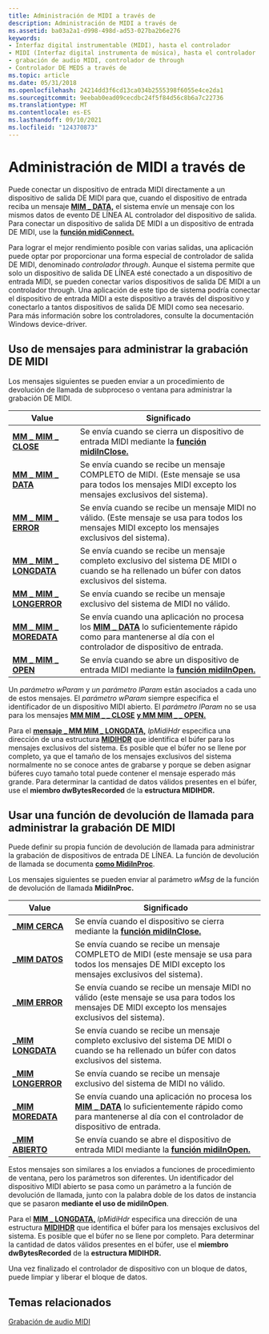 ```yaml
---
title: Administración de MIDI a través de
description: Administración de MIDI a través de
ms.assetid: ba03a2a1-d998-498d-ad53-027ba2b6e276
keywords:
- Interfaz digital instrumentable (MIDI), hasta el controlador
- MIDI (Interfaz digital instrumenta de música), hasta el controlador
- grabación de audio MIDI, controlador de through
- Controlador DE MEDS a través de
ms.topic: article
ms.date: 05/31/2018
ms.openlocfilehash: 24214dd3f6cd13ca034b2555398f6055e4ce2da1
ms.sourcegitcommit: 9eebab0ead09cecdbc24f5f84d56c8b6a7c22736
ms.translationtype: MT
ms.contentlocale: es-ES
ms.lasthandoff: 09/10/2021
ms.locfileid: "124370873"
---
```

# <a name="managing-midi-thru"></a>Administración de MIDI a través de

Puede conectar un dispositivo de entrada MIDI directamente a un dispositivo de salida DE MIDI para que, cuando el dispositivo de entrada reciba un mensaje [**MIM \_ DATA,**](mim-data.md) el sistema envíe un mensaje con los mismos datos de evento DE LÍNEA AL controlador del dispositivo de salida. Para conectar un dispositivo de salida DE MIDI a un dispositivo de entrada DE MIDI, use la [**función midiConnect.**](/windows/win32/api/mmeapi/nf-mmeapi-midiconnect)

Para lograr el mejor rendimiento posible con varias salidas, una aplicación puede optar por proporcionar una forma especial de controlador de salida DE MIDI, denominado *controlador through*. Aunque el sistema permite que solo un dispositivo de salida DE LÍNEA esté conectado a un dispositivo de entrada MIDI, se pueden conectar varios dispositivos de salida DE MIDI a un controlador through. Una aplicación de este tipo de sistema podría conectar el dispositivo de entrada MIDI a este dispositivo a través del dispositivo y conectarlo a tantos dispositivos de salida DE MIDI como sea necesario. Para más información sobre los controladores, consulte la documentación Windows device-driver.

## <a name="using-messages-to-manage-midi-recording"></a>Uso de mensajes para administrar la grabación DE MIDI

Los mensajes siguientes se pueden enviar a un procedimiento de devolución de llamada de subproceso o ventana para administrar la grabación DE MIDI.



| Value                                          | Significado                                                                                                                                |
|------------------------------------------------|----------------------------------------------------------------------------------------------------------------------------------------|
| [**MM \_ MIM \_ CLOSE**](mm-mim-close.md)         | Se envía cuando se cierra un dispositivo de entrada MIDI mediante la [**función midiInClose.**](/windows/win32/api/mmeapi/nf-mmeapi-midiinclose)                                      |
| [**MM \_ MIM \_ DATA**](mm-mim-data.md)           | Se envía cuando se recibe un mensaje COMPLETO de MIDI. (Este mensaje se usa para todos los mensajes MIDI excepto los mensajes exclusivos del sistema).          |
| [**MM \_ MIM \_ ERROR**](mm-mim-error.md)         | Se envía cuando se recibe un mensaje MIDI no válido. (Este mensaje se usa para todos los mensajes MIDI excepto los mensajes exclusivos del sistema).          |
| [**MM \_ MIM \_ LONGDATA**](mm-mim-longdata.md)   | Se envía cuando se recibe un mensaje completo exclusivo del sistema DE MIDI o cuando se ha rellenado un búfer con datos exclusivos del sistema.     |
| [**MM \_ MIM \_ LONGERROR**](mm-mim-longerror.md) | Se envía cuando se recibe un mensaje exclusivo del sistema de MIDI no válido.                                                                        |
| [**MM \_ MIM \_ MOREDATA**](mm-mim-moredata.md)   | Se envía cuando una aplicación no procesa los [**MIM \_ DATA**](mim-data.md) lo suficientemente rápido como para mantenerse al día con el controlador de dispositivo de entrada. |
| [**MM \_ MIM \_ OPEN**](mm-mim-open.md)           | Se envía cuando se abre un dispositivo de entrada MIDI mediante la [**función midiInOpen.**](/windows/win32/api/mmeapi/nf-mmeapi-midiinopen)                                        |



 

Un *parámetro wParam* y *un parámetro lParam* están asociados a cada uno de estos mensajes. El *parámetro wParam* siempre especifica el identificador de un dispositivo MIDI abierto. El *parámetro lParam* no se usa para los mensajes [**MM MIM \_ \_ CLOSE**](mm-mim-close.md) [**y MM MIM \_ \_ OPEN.**](mm-mim-open.md)

Para el [**mensaje \_ MM MIM \_ LONGDATA,**](mm-mim-longdata.md) *lpMidiHdr* especifica una dirección de una estructura [**MIDIHDR**](/windows/win32/api/mmeapi/ns-mmeapi-midihdr) que identifica el búfer para los mensajes exclusivos del sistema. Es posible que el búfer no se llene por completo, ya que el tamaño de los mensajes exclusivos del sistema normalmente no se conoce antes de grabarse y porque se deben asignar búferes cuyo tamaño total puede contener el mensaje esperado más grande. Para determinar la cantidad de datos válidos presentes en el búfer, use el **miembro dwBytesRecorded** de la **estructura MIDIHDR.**

## <a name="using-a-callback-function-to-manage-midi-recording"></a>Usar una función de devolución de llamada para administrar la grabación DE MIDI

Puede definir su propia función de devolución de llamada para administrar la grabación de dispositivos de entrada DE LÍNEA. La función de devolución de llamada se documenta [**como MidiInProc**](/previous-versions//dd798460(v=vs.85)).

Los mensajes siguientes se pueden enviar al parámetro *wMsg* de la función de devolución de llamada **MidiInProc.**



| Value                                   | Significado                                                                                                                                |
|-----------------------------------------|----------------------------------------------------------------------------------------------------------------------------------------|
| [**\_MIM CERCA**](mim-close.md)         | Se envía cuando el dispositivo se cierra mediante la [**función midiInClose.**](/windows/win32/api/mmeapi/nf-mmeapi-midiinclose)                                               |
| [**\_MIM DATOS**](mim-data.md)           | Se envía cuando se recibe un mensaje COMPLETO de MIDI (este mensaje se usa para todos los mensajes DE MIDI excepto los mensajes exclusivos del sistema).           |
| [**\_MIM ERROR**](mim-error.md)         | Se envía cuando se recibe un mensaje MIDI no válido (este mensaje se usa para todos los mensajes DE MIDI excepto los mensajes exclusivos del sistema).           |
| [**\_MIM LONGDATA**](mim-longdata.md)   | Se envía cuando se recibe un mensaje completo exclusivo del sistema DE MIDI o cuando se ha rellenado un búfer con datos exclusivos del sistema.     |
| [**\_MIM LONGERROR**](mim-longerror.md) | Se envía cuando se recibe un mensaje exclusivo del sistema de MIDI no válido.                                                                        |
| [**\_MIM MOREDATA**](mim-moredata.md)   | Se envía cuando una aplicación no procesa los [**MIM \_ DATA**](mim-data.md) lo suficientemente rápido como para mantenerse al día con el controlador de dispositivo de entrada. |
| [**\_MIM ABIERTO**](mim-open.md)           | Se envía cuando se abre el dispositivo de entrada MIDI mediante la [**función midiInOpen.**](/windows/win32/api/mmeapi/nf-mmeapi-midiinopen)                                      |



 

Estos mensajes son similares a los enviados a funciones de procedimiento de ventana, pero los parámetros son diferentes. Un identificador del dispositivo MIDI abierto se pasa como un parámetro a la función de devolución de llamada, junto con la palabra doble de los datos de instancia que se pasaron **mediante el uso de midiInOpen**.

Para el [**MIM \_ LONGDATA,**](mim-longdata.md) *lpMidiHdr* especifica una dirección de una estructura [**MIDIHDR**](/windows/win32/api/mmeapi/ns-mmeapi-midihdr) que identifica el búfer para los mensajes exclusivos del sistema. Es posible que el búfer no se llene por completo. Para determinar la cantidad de datos válidos presentes en el búfer, use el **miembro dwBytesRecorded** de la **estructura MIDIHDR.**

Una vez finalizado el controlador de dispositivo con un bloque de datos, puede limpiar y liberar el bloque de datos.

## <a name="related-topics"></a>Temas relacionados

<dl> <dt>

[Grabación de audio MIDI](recording-midi-audio.md)
</dt> </dl>

 

 